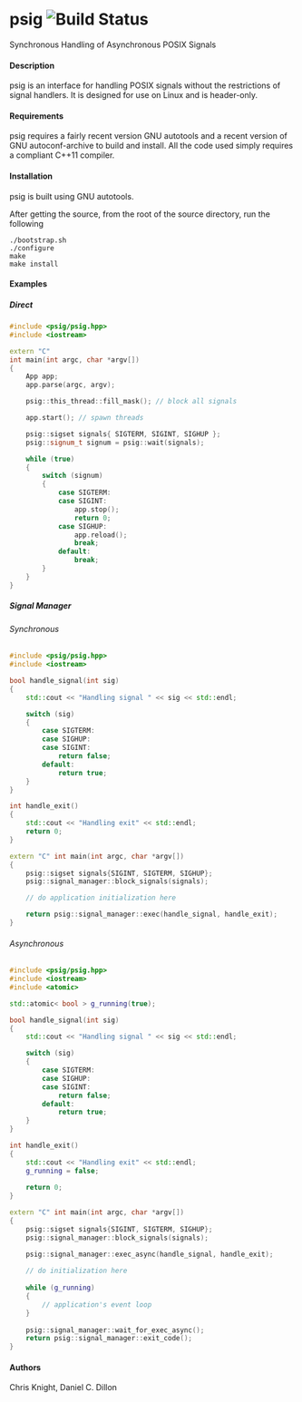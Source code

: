 # psig ![Build Status](https://travis-ci.org/cpppractitioners/psig.svg?branch=master)
Synchronous Handling of Asynchronous POSIX Signals

#### Description
psig is an interface for handling POSIX signals without the restrictions of signal handlers.  It is designed for use on Linux and is header-only.

#### Requirements
psig requires a fairly recent version GNU autotools and a recent version of GNU autoconf-archive to build and install.  All the code used simply requires a compliant C++11 compiler.

#### Installation
psig is built using GNU autotools.

After getting the source, from the root of the source directory, run the following

```
./bootstrap.sh
./configure
make
make install
```

#### Examples
##### Direct
```c++
#include <psig/psig.hpp>
#include <iostream>

extern "C"
int main(int argc, char *argv[])
{
    App app;
    app.parse(argc, argv);

    psig::this_thread::fill_mask(); // block all signals

    app.start(); // spawn threads

    psig::sigset signals{ SIGTERM, SIGINT, SIGHUP };
    psig::signum_t signum = psig::wait(signals);

    while (true)
    {
        switch (signum)
    	{
            case SIGTERM:
            case SIGINT:
                app.stop();
                return 0;
            case SIGHUP:
                app.reload();
                break;
            default:
                break;
        }
    }
}
```

##### Signal Manager
###### Synchronous
```c++
#include <psig/psig.hpp>
#include <iostream>

bool handle_signal(int sig)
{
    std::cout << "Handling signal " << sig << std::endl;

    switch (sig)
    {
        case SIGTERM:
        case SIGHUP:
        case SIGINT:
            return false;
        default:
            return true;
    }
}

int handle_exit()
{
    std::cout << "Handling exit" << std::endl;
    return 0;
}

extern "C" int main(int argc, char *argv[])
{
    psig::sigset signals{SIGINT, SIGTERM, SIGHUP};
    psig::signal_manager::block_signals(signals);

    // do application initialization here

    return psig::signal_manager::exec(handle_signal, handle_exit);
}
```

###### Asynchronous
```c++
#include <psig/psig.hpp>
#include <iostream>
#include <atomic>

std::atomic< bool > g_running(true);

bool handle_signal(int sig)
{
    std::cout << "Handling signal " << sig << std::endl;

    switch (sig)
    {
        case SIGTERM:
        case SIGHUP:
        case SIGINT:
            return false;
        default:
            return true;
    }
}

int handle_exit()
{
    std::cout << "Handling exit" << std::endl;
    g_running = false;
    
    return 0;
}

extern "C" int main(int argc, char *argv[])
{
    psig::sigset signals{SIGINT, SIGTERM, SIGHUP};
    psig::signal_manager::block_signals(signals);

    psig::signal_manager::exec_async(handle_signal, handle_exit);
    
    // do initialization here
    
    while (g_running)
    {
        // application's event loop
    }
    
    psig::signal_manager::wait_for_exec_async();
    return psig::signal_manager::exit_code();
}
```

#### Authors
Chris Knight, Daniel C. Dillon
